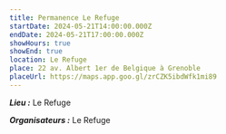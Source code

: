 ```yaml
---
title: Permanence Le Refuge
startDate: 2024-05-21T14:00:00.000Z
endDate: 2024-05-21T17:00:00.000Z
showHours: true
showEnd: true
location: Le Refuge
place: 22 av. Albert 1er de Belgique à Grenoble
placeUrl: https://maps.app.goo.gl/zrCZK5ibdWfk1mi89
---
```






***Lieu :*** Le Refuge



***Organisateurs :*** Le Refuge



